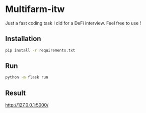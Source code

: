 # Multifarm-itw

Just a fast coding task I did for a DeFi interview.
Feel free to use !

## Installation

```bash
pip install -r requirements.txt
```

## Run

```bash
python -m flask run
```

## Result

http://127.0.0.1:5000/
